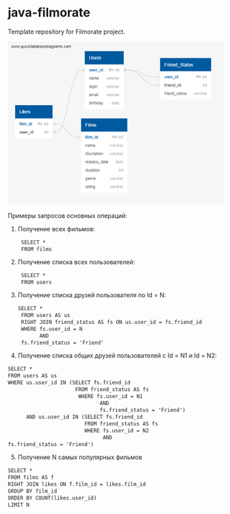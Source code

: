 # java-filmorate
Template repository for Filmorate project.

![Схема базы данных](src/images/diagram.png)

Примеры запросов основных операций:
1. Получение всех фильмов: <br>

        SELECT *
        FROM films 

2. Получение списка всех пользователей:<br>

        SELECT *
        FROM users
   
3. Получение списка друзей пользователя по Id = N:<br>

    <pre><code>SELECT *
    FROM users AS us
    RIGHT JOIN friend_status AS fs ON us.user_id = fs.friend_id
    WHERE fs.user_id = N
          AND
    fs.friend_status = 'Friend'</code></pre>

4. Получение списка общих друзей пользователей с Id = N1 и Id = N2:<br>

<pre><code>SELECT *
FROM users AS us
WHERE us.user_id IN (SELECT fs.friend_id
                      FROM friend_status AS fs
                       WHERE fs.user_id = N1
                              AND
                              fs.friend_status = 'Friend')
      AND us.user_id IN (SELECT fs.friend_id
                         FROM friend_status AS fs
                         WHERE fs.user_id = N2
                               AND
fs.friend_status = 'Friend')</code></pre>

5. Получение N самых популярных фильмов<br>

<pre><code>SELECT *
FROM films AS f
RIGHT JOIN likes ON f.film_id = likes.film_id
GROUP BY film_id
ORDER BY COUNT(likes.user_id)
LIMIT N</code></pre>

